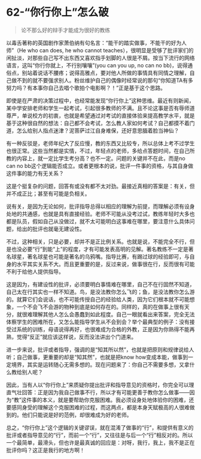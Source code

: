 # 62-“你行你上”怎么破

> 论不那么好的辩手才能成为很好的教练

以毒舌著称的英国剧作家萧伯纳有句名言：“能干的踏实做事，不能干的好为人师”（He who can does, he who cannot teaches），很明显是受够了批评家们的闲扯淡，对那些自己写不出东西又喜欢指手划脚的人很是不屑。按当下流行的网络语言，这叫“你行你就上，不行别嚷嚷”(you can you up, no can no bb)，说得通俗点，别站着说话不腰疼；说得高雅点，要对他人所做的事情具有同情之理解，自己做不到的就不要强求别人。粉丝维护自己的偶像时经常说的那句“你知道TA有多努力吗？有本事你自己去唱个歌拍个电影啊？！”正是基于这个思路。

即使是在严肃的决策过程中，也经常能发现“你行你上”这种思维。最近有则新闻，某中学安排老师和学生一起考试，引起很多教师的不满。且不论这事是否有辱师道尊严，单说校方的初衷，也就是希望通过对考试的直接体验来提高教学水平，就是基于这种很自然的想法：自己都不会考试，怎么教人家如何考试？自己都摸不着门道，怎么给别人指点迷津？泥菩萨过江自身难保，还好意思腼着脸当神仙？

有一种反驳是，老师年纪大了反应慢，教的东西又比较专，所以总体上考不过学生也很正常。这些当然都是实情，不过，年轻点的老师，多给点答题时间，在自己所教的内容上，就一定比学生考分高？也不一定。问题的关键并不在此，而是no can no bb这个逻辑能否成立。或者更根本的说，批评一件事的资格，与其自身做这件事的能力有无关系？

这是个挺复杂的问题，回答有或没有都不太对劲。最接近真相的答案是：有关，但并不成正比；甚至有可能是负相关。

说有关，是因为无论如何，批评指导总得以相应的理解为前提，而理解必须有设身处地的共通感，也就是具有直接经验。老师不可能从没考过试，教练年轻时大多也都是队员，假如自己从没做过，就不太可能明白这事难在哪里，要注意什么具体问题，给出的批评也就毫无建设性。

不过，这种相关，只是必要，却并不是正比例关系。也就是说，不能完全不行，但是也没必要“行”到能“上”的程度，才有可能发表高明的见解。著名教练不一定是著名球星，著名球星也可能是著名的乌鸦嘴。指导比赛，有踢过球的经验即可，与自身的水平其实关系不大。而且更重要的是，反过来说，做事很在行，反而很有可能不利于给他人提供指导。

这是因为，有建设性的批评，必须要明白事情难在哪里，自己不在行固然不知道，自己太在行其实也一样不知道。鸟，是没法教你怎么飞的；鱼，是没法教你怎么游的。就算它们会说话，也不可能传授自己的经验给人类，因为它们根本就不可能想象，一个不会飞不会游的物种到底是如何存在的。同样的，真的在做事上很有天分，就很难理解其他人怎么会愚蠢到如此程度。自己一眼就看出来答案，完全无法体察学生的困难所在，又怎么能指导学生从不会到会？举个最典型的例子：没有接受过系统的训练，母语说得再好，也很难成为合格的外教，正是因为你熟得不能再熟，觉得“反正”就应该这样说，反而没法讲出个门道来。

进一步来说，批评或者指导，强调的是“知其所以然”，也就是把原则和规律说给人听；自己做事，更重要的却是“知其然”，也就是把know how变成本能，做事到一定境界，其实是运转随心无需多想的。现在问题来了：你自己不需要多想，又拿什么教给别人呢？

因此，当有人以“你行你上”来质疑你提出批评和指导意见的资格时，你完全可以理直气壮回答：正是因为我自己做事不行，所以才有可能更善于教你怎么做事——因为“教”这件事的本义，就是要帮助你克服困难。我必须设身处地体验你的困难，还要感同身受的理解这个克服困难的过程，而这两点，都是本身天赋极高的人很难做到的。他们只能说是好的范例，却很难成为好的老师。

总之，“你行你上”这个逻辑的关键谬误，就在混淆了做事的“行”，和提供有意义的批评或者指导意见的“行”，而前一个“行”，又往往是与后一个“行”相反对的。所以一个最简单，最滑头，但也许是最真诚的回应是：对呀，我行，我上，我不是正在批评你吗？这正是我行的地方啊！